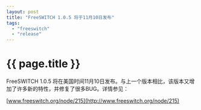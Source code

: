 ```yaml
---
layout: post
title: "FreeSWITCH 1.0.5 将于11月10日发布"
tags:
  - "freeswitch"
  - "release"
---
```


# {{ page.title }}

<!--<div class="tags">
{% for tag in page.tags %}[<a class="tag" href="/tags.html#{{ tag }}">{{ tag }}</a>] {% endfor %}
</div>-->


FreeSWITCH 1.0.5 将在美国时间11月10日发布。与上一个版本相比，该版本又增加了许多新的特性，并修复了很多BUG。详情参见：

[www.freeswitch.org/node/215](http://www.freeswitch.org/node/215)
